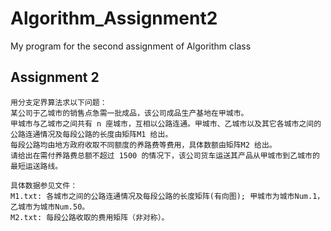 # Algorithm_Assignment2
My program for the second assignment of Algorithm class


## Assignment 2

    用分支定界算法求以下问题：
    某公司于乙城市的销售点急需一批成品，该公司成品生产基地在甲城市。
    甲城市与乙城市之间共有 n 座城市，互相以公路连通。甲城市、乙城市以及其它各城市之间的公路连通情况及每段公路的长度由矩阵M1 给出。
    每段公路均由地方政府收取不同额度的养路费等费用，具体数额由矩阵M2 给出。
    请给出在需付养路费总额不超过 1500 的情况下，该公司货车运送其产品从甲城市到乙城市的最短运送路线。

    具体数据参见文件：
    M1.txt: 各城市之间的公路连通情况及每段公路的长度矩阵(有向图); 甲城市为城市Num.1，乙城市为城市Num.50。
    M2.txt: 每段公路收取的费用矩阵（非对称）。
